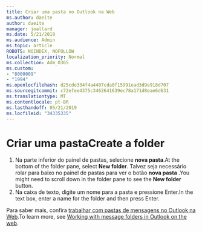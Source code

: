 ```yaml
---
title: Criar uma pasta no Outlook na Web
ms.author: daeite
author: daeite
manager: joallard
ms.date: 5/21/2019
ms.audience: Admin
ms.topic: article
ROBOTS: NOINDEX, NOFOLLOW
localization_priority: Normal
ms.collection: Adm_O365
ms.custom:
- "8000009"
- "1994"
ms.openlocfilehash: d25cde334f4a4407cda0f15991ead3d9e918d707
ms.sourcegitcommit: c72efee4375c3462641639ec78a171d8eae6d631
ms.translationtype: MT
ms.contentlocale: pt-BR
ms.lasthandoff: 05/21/2019
ms.locfileid: "34335335"
---
```

# <a name="create-a-folder"></a><span data-ttu-id="0899a-102">Criar uma pasta</span><span class="sxs-lookup"><span data-stu-id="0899a-102">Create a folder</span></span>

1. <span data-ttu-id="0899a-103">Na parte inferior do painel de pastas, selecione **nova pasta**.</span><span class="sxs-lookup"><span data-stu-id="0899a-103">At the bottom of the folder pane, select **New folder**.</span></span> <span data-ttu-id="0899a-104">Talvez seja necessário rolar para baixo no painel de pastas para ver o botão **nova pasta** .</span><span class="sxs-lookup"><span data-stu-id="0899a-104">You might need to scroll down in the folder pane to see the **New folder** button.</span></span>
1. <span data-ttu-id="0899a-105">Na caixa de texto, digite um nome para a pasta e pressione Enter.</span><span class="sxs-lookup"><span data-stu-id="0899a-105">In the text box, enter a name for the folder and then press Enter.</span></span>

<span data-ttu-id="0899a-106">Para saber mais, confira [trabalhar com pastas de mensagens no Outlook na Web](https://support.office.com/article/ae0f10d6-54e7-4f29-acd3-78cdc3fdcb9f).</span><span class="sxs-lookup"><span data-stu-id="0899a-106">To learn more, see [Working with message folders in Outlook on the web](https://support.office.com/article/ae0f10d6-54e7-4f29-acd3-78cdc3fdcb9f).</span></span>